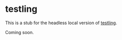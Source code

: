 testling
========

This is a stub for the headless local version of
[testling](http://testling.com/).

Coming soon.
